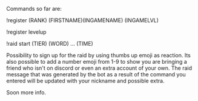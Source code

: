 Commands so far are: 

!register (RANK) (FIRSTNAME)(INGAMENAME) (INGAMELVL)

!register levelup

!raid start (TIER) (WORD) ... (TIME)

Possibility to sign up for the raid by using thumbs up emoji as reaction.
Its also possible to add a number emoji from 1-9 to show you are bringing a friend who isn't on discord or even an extra account of your own.
The raid message that was generated by the bot as a result of the command you entered will be updated with your nickname and possible extra.

Soon more info.
